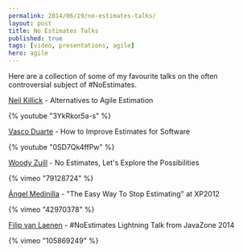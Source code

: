 ```yaml
---
permalink: 2014/06/19/no-estimates-talks/
layout: post
title: No Estimates Talks
published: true
tags: [video, presentations, agile]
hero: agile
---
```


Here are a collection of some of my favourite talks on the often controversial
subject of #NoEstimates.

[Neil Killick](http://www.twitter.com/@neil_killick) - Alternatives to Agile Estimation

{% youtube "3YkRkor5a-s" %}

[Vasco Duarte](http://twitter.com/@duarte_vasco) - How to Improve Estimates for Software

{% youtube "0SD7Qk4ffPw" %}

[Woody Zuill](http://twitter.com/@WoodyZuill) - No Estimates, Let's Explore the Possibilities

{% vimeo "79128724" %}

[Ángel Medinilla](http://twitter.com/@angel_m) - "The Easy Way To Stop Estimating" at XP2012

{% vimeo "42970378" %}

[Filip van Laenen](https://twitter.com/filipvanlaenen) - #NoEstimates Lightning Talk from JavaZone 2014

{% vimeo "105869249" %}

